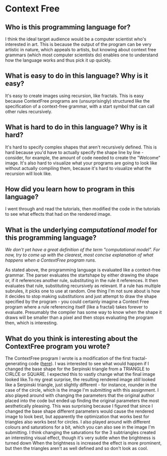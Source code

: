 # Context Free

##  Who is this programming language for?

I think the ideal target audience would be a computer scientist who's interested in art. This is because the output of the program can be very artistic in nature, which appeals to artists, but knowing about context free grammars (which most computer scientists do) enables one to understand how the language works and thus pick it up quickly.  

## What is easy to do in this language? Why is it easy?

It's easy to create images using recursion, like fractals. This is easy because ContextFree programs are (unsurprisingly) structured like the specification of a context-free grammar, with a start symbol that can call other rules recursively. 

## What is hard to do in this language? Why is it hard?

It's hard to specify complex shapes that aren't recursively defined. This is hard because you'd have to actually specify the shape line by line - consider, for example, the amount of code needed to create the "Welcome" image. It's also hard to visualize what your programs are going to look like without actually compiling them, because it's hard to visualize what the recursion will look like. 

## How did you learn how to program in this language?

I went through and read the tutorials, then modified the code in the tutorials to see what effects that had on the rendered image. 

## What is the underlying _computational model_ for this programming language? 
_We don't yet have a great definition of the term "computational model". 
For now, try to come up with the clearest, most concise explanation of what 
happens when a ContextFree program runs._

As stated above, the programming language is evaluated like a context-free grammar. The parser evaluates the startshape by either drawing the shape or, if it references another rule, substituting in the rule it references. It then evaluates that rule, substituting recursively as relevant. If a rule has multiple subrules, it picks one to use at random. One thing I'm not sure about is how it decides to stop making substitutions and just attempt to draw the shape specified by the program - you could certainly imagine a Context Free program where a rule referencing itself (like a fractal) takes forever to evaluate. Presumably the compiler has some way to know when the shape it draws will be smaller than a pixel and then stops evaluating the program then, which is interesting. 


## What do you think is interesting about the ContextFree program you wrote?

The ContextFree program I wrote is a modification of the first fractal-generating code ([here](https://web.archive.org/web/20100620122031/http://contextfreeart.org/mediawiki/index.php/Tutorials/Fractals)). I was interested to see what would happen if I changed the base shape for the Serpinski triangle from a TRIANGLE to CIRLCE or SQUARE. I expected this to vastly change what the final image looked like.To my great surprise, the resulting rendered image *still* looked like a Serpinski triangle, just slightly different - for instance, rounder in the case of the circle, which is the image I'm submitting with this assignment. I also played around with changing the parameters that the original author placed into the code but ended up finding the original parameters the most aesthetically pleasing. This was surprising because I figured that since I changed the base shape different parameters would cause the rendered image to look best, but apparently the optimization that works best for triangles also works best for circles. I also played around with different colours and saturations for a bit, which you can also see in the image I'm submitting. I think changing the saturations for the 3 subtriangles created an interesting visual effect, though it's very subtle when the brightness is turned down When the brightness is increased the effect is more prominent, but then the triangles aren't as well defined and so don't look as cool.
